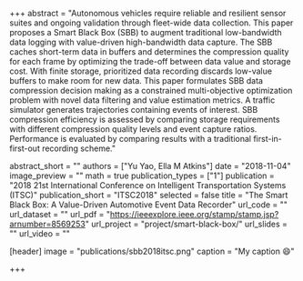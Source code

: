+++
abstract = "Autonomous vehicles require reliable and resilient sensor suites and ongoing validation through fleet-wide data collection. This paper proposes a Smart Black Box (SBB) to augment traditional low-bandwidth data logging with value-driven high-bandwidth data capture. The SBB caches short-term data in buffers and determines the compression quality for each frame by optimizing the trade-off between data value and storage cost. With finite storage, prioritized data recording discards low-value buffers to make room for new data. This paper formulates SBB data compression decision making as a constrained multi-objective optimization problem with novel data filtering and value estimation metrics. A traffic simulator generates trajectories containing events of interest. SBB compression efficiency is assessed by comparing storage requirements with different compression quality levels and event capture ratios. Performance is evaluated by comparing results with a traditional first-in-first-out recording scheme."

abstract_short = ""
authors = ["Yu Yao, Ella M Atkins"]
date = "2018-11-04"
image_preview = ""
math = true
publication_types = ["1"]
publication = "2018 21st International Conference on Intelligent Transportation Systems (ITSC)"
publication_short = "ITSC2018"
selected = false
title = "The Smart Black Box: A Value-Driven Automotive Event Data Recorder"
url_code = ""
url_dataset = ""
url_pdf = "https://ieeexplore.ieee.org/stamp/stamp.jsp?arnumber=8569253"
url_project = "project/smart-black-box/"
url_slides = ""
url_video = ""

[header]
image = "publications/sbb2018itsc.png"
caption = "My caption :smile:"

+++

